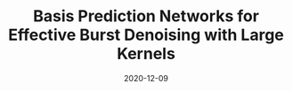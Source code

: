 ---
title: "Basis Prediction Networks for Effective Burst Denoising with Large Kernels"
collection: publications
permalink: /publication/bpn
date: 2020-12-09
venue: CVPR
city: Seattle
state: Washington
teaser:
thumbnail: 'bpn.png'
authors: "Zhihao Xia, Federico Perazzi, Michael Gharbi, Kalyan Sunkavalli, Ayan Chakrabarti"
bibtex:
uri: bpn.pdf
arxiv: https://arxiv.org/pdf/1912.04421
project:
poster:
data:
---